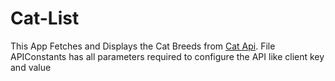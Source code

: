 # Cat-List

This App Fetches and Displays the Cat Breeds from [Cat Api](https://thecatapi.com/). File APIConstants has all parameters required to configure the API like client key and value


